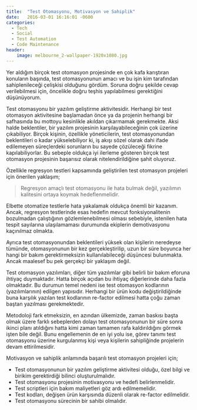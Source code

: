 ```yaml
---
title:  "Test Otomasyonu, Motivasyon ve Sahiplik"
date:   2016-03-01 16:16:01 -0600
categories:
  - Tech
  - Social
  - Test Automation
  - Code Maintenance
header:
    image: melbourne_2-wallpaper-1920x1080.jpg
---
```

Yer aldığım birçok test otomasyon projesinde en çok kafa karıştıran konuların başında, test otomasyonunun amacı ve bu işin kim tarafından sahiplenileceği çelişkisi olduğunu gördüm. Soruna doğru şekilde cevap verilebilmesi için, öncelikle doğru teşhis yapılabilmesi gerektiğini düşünüyorum.

Test otomasyonu bir yazılım geliştirme aktivitesidir.
Herhangi bir test otomasyon aktivitesine başlamadan önce ya da projenin herhangi bir safhasında bu mottoyu kesinlikle akıldan çıkarmamak gerekmekte. Aksi halde beklentiler, bir yazılım projesinin karşılayabileceğinin çok üzerine çıkabiliyor. Birçok kişinin, özellikle yöneticilerin, test otomasyonundan beklentileri o kadar yükselebiliyor ki, iş akışı sözel olarak dahi ifade edilemeyen süreçlerdeki sorunların bu sayede çözüleceği fikrine kapılabiliyorlar. Bu sebeple oldukça iyi ilerleme gösteren birçok test otomasyon projesinin başarısız olarak nitelendirildiğine şahit oluyoruz.

Özellikle regresyon testleri kapsamında geliştirilen test otomasyon projeleri için önerilen yaklaşım;

> Regresyon amaçlı test otomasyonu ile hata bulmak değil, yazılımın kalitesini ortaya koymak hedeflenmelidir.

Elbette otomatize testlerle hata yakalamak oldukça önemli bir kazanım. Ancak, regresyon testlerinde esas hedefin mevcut fonksiyonalitenin bozulmadan çalıştığının gözlemlenebilmesi olması sebebiyle, istenilen hata tespit sayılarına ulaşılamaması durumunda ekiplerin demotivasyonu kaçınılmaz olmakta.

Ayrıca test otomasyonundan beklentileri yüksek olan kişilerin neredeyse tümünde, otomasyonunun bir kez gerçekleştirilip, uzun bir süre boyunca her hangi bir bakım gerektirmeksizin kullanılabileceği düşüncesi bulunmakta. Ancak maalesef bu pek gerçekçi bir yaklaşım değil. 

Test otomasyon yazılımları, diğer tüm yazılımlar gibi belirli bir bakım eforuna ihtiyaç duymaktadır. Hatta birçok açıdan bu ihtiyaç diğerlerinde daha fazla olmaktadır. Bu durumun temel nedeni ise test otomasyon kodlarının (yazılımlarının) edilgen yapısıdır. Herhangi bir ürün kodu değiştirildiğinde buna karşılık yazılan test kodlarının re-factor edilmesi hatta çoğu zaman baştan yazılması gerekmektedir.

Metodoloji fark etmeksizin, en azından ülkemizde, zaman baskısı başta olmak üzere farklı sebeplerden dolayı test otomasyonunun bir süre sonra ikinci planı atıldığını hatta kimi zaman tamamen rafa kaldırıldığını görmek işten bile değil. Bunu engellemenin de en iyi yolu ise, görev tanımı test otomasyonu üzerine kurgulanmış kişi veya kişilerin sahipliğinde projelerin devam ettirilmesidir.

Motivasyon ve sahiplik anlamında başarılı test otomasyon projeleri için;

- Test otomasyonunun bir yazılım geliştirme aktivitesi olduğu, özel bilgi ve birikim gerektirdiği bilinci oluşturulmalıdır.
- Test otomasyonu projesinin motivasyonu ve hedefi belirlenmelidir.
- Test scriptleri için bakım maliyetleri göz ardı edilmemelidir.
- Test kodları, değişen ürün karşısında düzenli olarak re-factor edilmelidir.
- Test otomasyonu sürecinin bir sahibi olmalıdır.